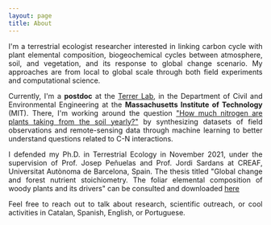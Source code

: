 ```yaml
---
layout: page
title: About
---
```

<style>body {text-align: justify}</style>

I'm a terrestrial ecologist researcher interested in linking carbon cycle with plant elemental composition, biogeochemical cycles between atmosphere, soil, and vegetation, and its response to global change scenario. My approaches are from local to global scale through both field experiments and computational science.


Currently, I'm a **postdoc** at the [Terrer Lab](https://terrerlab.mit.edu/), in the Department of Civil and Environmental Engineering at the **Massachusetts Institute of Technology** (MIT). There, I'm working around the question ["How much nitrogen are plants taking from the soil yearly?"](http://terrerlab.mit.edu/how-much-nitrogen-can-plants-absorb-soil-yearly) by synthesizing datasets of field observations and remote-sensing data through machine learning to better understand questions related to C-N interactions.


I defended my Ph.D. in Terrestrial Ecology in November 2021, under the supervision of Prof. Josep Peñuelas and Prof. Jordi Sardans at CREAF, Universitat Autònoma de Barcelona, Spain. The thesis titled "Global change and forest nutrient stoichiometry. The foliar elemental composition of woody plants and its drivers" can be consulted and downloaded [here](https://ddd.uab.cat/pub/tesis/2021/hdl_10803_674539/hvp1de1.pdf)

Feel free to reach out to talk about research, scientific outreach, or cool activities in Catalan, Spanish, English, or Portuguese.
